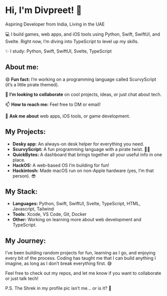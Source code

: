 # Hi, I'm Divpreet! 👋
Aspiring Developer from India, Living in the UAE

💻 I build games, web apps, and iOS tools using Python, Swift, SwiftUI, and Svelte. Right now, I’m diving into TypeScript to level up my skills.

✨ I study: Python, Swift, SwiftUI, Svelte, TypeScript

## About me:

😄 **Fun fact:** I’m working on a programming language called ScurvyScript (it’s a little pirate themed).

🔭 **I’m looking to collaborate** on cool projects, ideas, or just chat about tech.

📫 **How to reach me:** Feel free to DM or email!

💬 **Ask me about** web apps, iOS tools, or game development.

## My Projects:

*   **Desky app:** An always-on desk helper for everything you need.
*   **ScurvyScript:** A fun programming language with a pirate twist. 🏴‍☠️
*   **QuickBytes:** A dashboard that brings together all your useful info in one place.
*   **HackOS:** A web-based OS I’m building for fun!
*   **Hackintosh:** Made macOS run on non-Apple hardware (yes, I’m that person). 😎

## My Stack:

*   **Languages:** Python, Swift, SwiftUI, Svelte, TypeScript, HTML, Javascript, Tailwind
*   **Tools:** Xcode, VS Code, Git, Docker
*   **Other:** Working on learning more about web development and TypeScript.

## My Journey:

I’ve been building random projects for fun, learning as I go, and enjoying every bit of the process. Coding has taught me that I can build anything I imagine, as long as I don’t break everything first. 😅

Feel free to check out my repos, and let me know if you want to collaborate or just talk tech!

P.S. The Shrek in my profile pic isn’t me… or is it? 👀
